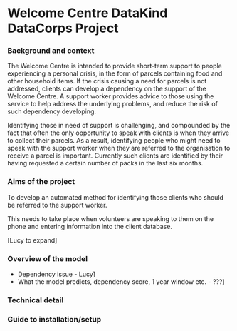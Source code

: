 # Welcome Centre DataKind DataCorps Project

### Background and context

The Welcome Centre is intended to provide short-term support to people experiencing a personal crisis, in the form of parcels containing food and other household items. If the crisis causing a need for parcels is not addressed, clients can develop a dependency on the support of the Welcome Centre. A support worker provides advice to those using the service to help address the underlying problems, and reduce the risk of such dependency developing.

Identifying those in need of support is challenging, and compounded by the fact that often the only opportunity to speak with clients is when they arrive to collect their parcels. As a result, identifying people who might need to speak with the support worker when they are referred to the organisation to receive a parcel is important. Currently such clients are identified by their having requested a certain number of packs in the last six months.

### Aims of the project

To develop an automated method for identifying those clients who should be referred to the support worker. 

This needs to take place when volunteers are speaking to them on the phone and entering information into the client database. 

[Lucy to expand]

### Overview of the model

* Dependency issue - Lucy]
* What the model predicts, dependency score, 1 year window etc. - ???]

### Technical detail

### Guide to installation/setup

